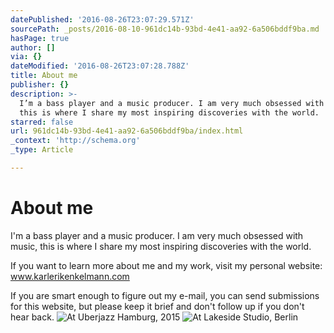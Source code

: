```yaml
---
datePublished: '2016-08-26T23:07:29.571Z'
sourcePath: _posts/2016-08-10-961dc14b-93bd-4e41-aa92-6a506bddf9ba.md
hasPage: true
author: []
via: {}
dateModified: '2016-08-26T23:07:28.788Z'
title: About me
publisher: {}
description: >-
  I’m a bass player and a music producer. I am very much obsessed with music,
  this is where I share my most inspiring discoveries with the world. 
starred: false
url: 961dc14b-93bd-4e41-aa92-6a506bddf9ba/index.html
_context: 'http://schema.org'
_type: Article

---
```

# About me

I'm a bass player and a music producer. I am very much obsessed with music, this is where I share my most inspiring discoveries with the world. 

If you want to learn more about me and my work, visit my personal website: www.karlerikenkelmann.com

If you are smart enough to figure out my e-mail, you can send submissions for this website, but please keep it brief and don't follow up if you don't hear back.
![At Uberjazz Hamburg, 2015 ](https://the-grid-user-content.s3-us-west-2.amazonaws.com/8e978387-8277-40fd-befe-c21e8028ec4d.jpg)
![At Lakeside Studio, Berlin](https://the-grid-user-content.s3-us-west-2.amazonaws.com/54c048ed-b3a6-4856-9c61-63a0865df17b.jpg)